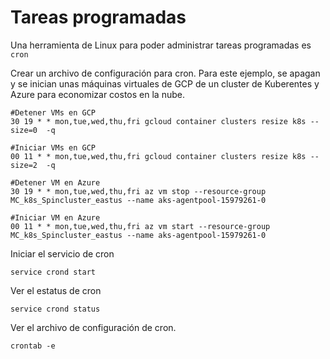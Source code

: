 # Tareas programadas

Una herramienta de Linux para poder administrar tareas programadas es ``cron``

Crear un archivo de configuración para cron. Para este ejemplo, se apagan y se inician unas máquinas virtuales de GCP de un cluster de Kuberentes y Azure para economizar costos en la nube. 

```
#Detener VMs en GCP
30 19 * * mon,tue,wed,thu,fri gcloud container clusters resize k8s --size=0  -q

#Iniciar VMs en GCP
00 11 * * mon,tue,wed,thu,fri gcloud container clusters resize k8s --size=2  -q

#Detener VM en Azure
30 19 * * mon,tue,wed,thu,fri az vm stop --resource-group MC_k8s_Spincluster_eastus --name aks-agentpool-15979261-0

#Iniciar VM en Azure
00 11 * * mon,tue,wed,thu,fri az vm start --resource-group MC_k8s_Spincluster_eastus --name aks-agentpool-15979261-0
```
Iniciar el servicio de cron
```
service crond start
```

Ver el estatus de cron
```
service crond status
```
Ver el archivo de configuración de cron.
```
crontab -e
```